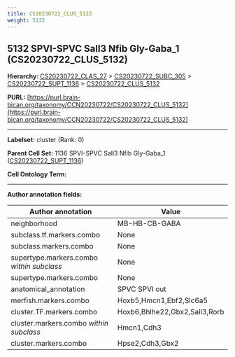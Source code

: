 ```yaml
---
title: CS20230722_CLUS_5132
weight: 5132
---
```

## 5132 SPVI-SPVC Sall3 Nfib Gly-Gaba_1 (CS20230722_CLUS_5132)
<b>Hierarchy: </b>
[CS20230722_CLAS_27](../CS20230722_CLAS_27) >
[CS20230722_SUBC_305](../CS20230722_SUBC_305) >
[CS20230722_SUPT_1136](../CS20230722_SUPT_1136) >
[CS20230722_CLUS_5132](../CS20230722_CLUS_5132)

**PURL:** [https://purl.brain-bican.org/taxonomy/CCN20230722/CS20230722_CLUS_5132](https://purl.brain-bican.org/taxonomy/CCN20230722/CS20230722_CLUS_5132)

---


**Labelset:** cluster (Rank: 0)

**Parent Cell Set:** 1136 SPVI-SPVC Sall3 Nfib Gly-Gaba_1 ([CS20230722_SUPT_1136](../CS20230722_SUPT_1136))



**Cell Ontology Term:** 

[MARKER GENES.]: #


---

[TRANSFERRED ANNOTATIONS.]: #


[AUTHOR ANNOTATION FIELDS.]: #


**Author annotation fields:**

| Author annotation | Value |
|-------------------|-------|
|neighborhood|MB-HB-CB-GABA|
|subclass.tf.markers.combo|None|
|subclass.markers.combo|None|
|supertype.markers.combo _within subclass_|None|
|supertype.markers.combo|None|
|anatomical_annotation|SPVC SPVI out|
|merfish.markers.combo|Hoxb5,Hmcn1,Ebf2,Slc6a5|
|cluster.TF.markers.combo|Hoxb6,Bhlhe22,Gbx2,Sall3,Rorb|
|cluster.markers.combo _within subclass_|Hmcn1,Cdh3|
|cluster.markers.combo|Hpse2,Cdh3,Gbx2|
